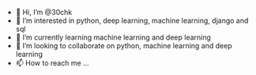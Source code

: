 - 👋 Hi, I’m @30chk
- 👀 I’m interested in python, deep learning, machine learning, django and sql
- 🌱 I’m currently learning machine learning and deep learning
- 💞️ I’m looking to collaborate on python, machine learning and deep learning
- 📫 How to reach me ...

<!---
30chk/30chk is a ✨ special ✨ repository because its `README.md` (this file) appears on your GitHub profile.
You can click the Preview link to take a look at your changes.
--->
